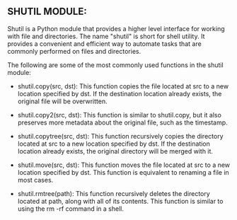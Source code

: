 ## SHUTIL MODULE:
Shutil is a Python module that provides a higher level interface for working with file and directories. The name "shutil" is short for shell utility. It provides a convenient and efficient way to automate tasks that are commonly performed on files and directories.

The following are some of the most commonly used functions in the shutil module:

- shutil.copy(src, dst): This function copies the file located at src to a new location specified by dst. If the destination location already exists, the original file will be overwritten.

- shutil.copy2(src, dst): This function is similar to shutil.copy, but it also preserves more metadata about the original file, such as the timestamp.

- shutil.copytree(src, dst): This function recursively copies the directory located at src to a new location specified by dst. If the destination location already exists, the original directory will be merged with it.

- shutil.move(src, dst): This function moves the file located at src to a new location specified by dst. This function is equivalent to renaming a file in most cases.

- shutil.rmtree(path): This function recursively deletes the directory located at path, along with all of its contents. This function is similar to using the rm -rf command in a shell.
